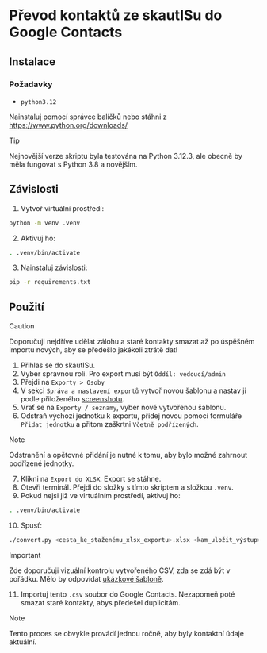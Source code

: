 # Převod kontaktů ze skautISu do Google Contacts

## Instalace

### Požadavky

- ```python3.12```

Nainstaluj pomocí správce balíčků nebo stáhni z https://www.python.org/downloads/

> [!TIP]
> Nejnovější verze skriptu byla testována na Python 3.12.3, ale obecně by měla fungovat s Python 3.8 a novějším.

## Závislosti

1. Vytvoř virtuální prostředí:
```bash
python -m venv .venv
```
2. Aktivuj ho:
```bash
. .venv/bin/activate
```
3. Nainstaluj závislosti:
```bash
pip -r requirements.txt
```

## Použití

> [!CAUTION]
> Doporučuji nejdříve udělat zálohu a staré kontakty smazat až po úspěšném importu nových, aby se předešlo jakékoli ztrátě dat!

1. Přihlas se do skautISu.
2. Vyber správnou roli. Pro export musí být `Oddíl: vedoucí/admin`
3. Přejdi na `Exporty > Osoby`
4. V sekci `Správa a nastavení exportů` vytvoř novou šablonu a nastav ji podle přiloženého [screenshotu](skautis_export_template_settings.png).
5. Vrať se na `Exporty / seznamy`, vyber nově vytvořenou šablonu.
6. Odstraň výchozí jednotku k exportu, přidej novou pomocí formuláře `Přidat jednotku` a přitom zaškrtni `Včetně podřízených`.
> [!NOTE]
> Odstranění a opětovné přidání je nutné k tomu, aby bylo možné zahrnout podřízené jednotky.
7. Klikni na `Export do XLSX`. Export se stáhne.
8. Otevři terminál. Přejdi do složky s tímto skriptem a složkou `.venv`.
9. Pokud nejsi již ve virtuálním prostředí, aktivuj ho:
```bash
. .venv/bin/activate
```
10.  Spusť:
```bash
./convert.py <cesta_ke_staženému_xlsx_exportu>.xlsx <kam_uložit_výstup>.csv
```

> [!IMPORTANT]
> Zde doporučuji vizuální kontrolu vytvořeného CSV, zda se zdá být v pořádku. Mělo by odpovídat [ukázkové šabloně](https://docs.google.com/spreadsheets/u/1/d/1aKXGNF0YMEPRjIuyrl0nUeG4vOiGl6jEj5ikYRc5dl4/copy).

11.  Importuj tento `.csv` soubor do Google Contacts. Nezapomeň poté smazat staré kontakty, abys předešel duplicitám.

> [!NOTE]
> Tento proces se obvykle provádí jednou ročně, aby byly kontaktní údaje aktuální.
